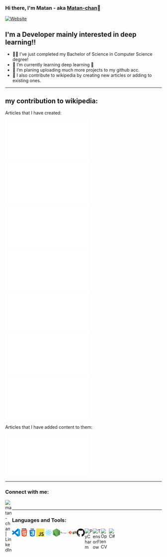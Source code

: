 ### Hi there, I'm Matan - aka [Matan-chan][website]👋

[![Website](https://img.shields.io/website?label=matan-chan.com&style=for-the-badge&url=https%3A%2F%2Fcodestackr.com)](https://matan-chan.github.io/matan_mose.github.io) 
<!--[![Twitter Follow](https://img.shields.io/twitter/follow/codeSTACKr?color=1DA1F2&logo=twitter&style=for-the-badge)](https://twitter.com/intent/follow?original_referer=https%3A%2F%2Fgithub.com%2FcodeSTACKr&screen_name=codeSTACKr)-->

## I'm a Developer mainly interested in deep learning!!

- 👨‍🎓 I’ve just  completed my Bachelor of Science in Computer Science degree!
- 🌱 I’m currently learning deep learning 🧠
- 🤔 I’m planing uploading much more projects to my github acc.
- 🤔 I also contribute to wikipedia by creating new articles or adding to existing ones.

---
## my contribution to wikipedia:
Articles that I have created:
<div style="display: flex;flex-flow: row wrap;">
    <a style="text-decoration: none;" href="https://he.wikipedia.org/wiki/VGG" >
         <img style="width: 270px" src="https://github.com/matan-chan/matan-chan/blob/main/css/css_vgg.svg?raw=true">
    </a>
    <a style="text-decoration: none;" href="https://he.wikipedia.org/wiki/%D7%A8%D7%A9%D7%AA_%D7%A2%D7%A6%D7%91%D7%99%D7%AA_%D7%9E%D7%AA%D7%A4%D7%AA%D7%97%D7%AA" >
         <img style="width: 270px;" src="https://github.com/matan-chan/matan-chan/blob/main/css/css_cnn.svg?raw=true">
    </a>
    <a style="text-decoration: none;" href="https://he.wikipedia.org/wiki/ImageNet" >
         <img style="width: 270px"  src="https://github.com/matan-chan/matan-chan/blob/main/css/css_imagenet.svg?raw=true">
    </a>
    <a style="text-decoration: none;" href="https://he.wikipedia.org/wiki/Keras" >
         <img style="width: 270px" src="https://github.com/matan-chan/matan-chan/blob/main/css/css_keras.svg?raw=true">
    </a>
    <a style="text-decoration: none;" href="https://he.wikipedia.org/wiki/Supersampling" >
         <img style="width: 270px" src="https://github.com/matan-chan/matan-chan/blob/main/css/css_supersampling.svg?raw=true">
    </a>
    <a style="text-decoration: none;" href="https://he.wikipedia.org/wiki/AlexNet" >
         <img style="width: 270px" src="https://github.com/matan-chan/matan-chan/blob/main/css/css_alexnet.svg?raw=true">
    </a>
    <a style="text-decoration: none;" href="https://he.wikipedia.org/wiki/%D7%96%D7%99%D7%94%D7%95%D7%99_%D7%90%D7%95%D7%91%D7%99%D7%99%D7%A7%D7%98%D7%99%D7%9D" >
         <img style="width: 270px" src="https://github.com/matan-chan/matan-chan/blob/main/css/css_object_detection.svg?raw=true">
    </a>
</div>

Articles that I have added content to them:
<div style="display: flex;flex-flow: row wrap;row-gap: 10px;column-gap: 20px;">
    <a style="text-decoration: none;" href="https://he.wikipedia.org/wiki/Generative_adversarial_network" >
         <img style="width: 270px" src="https://github.com/matan-chan/matan-chan/blob/main/css/css_gan.svg?raw=true">
    </a>
</div>


---
### Connect with me:

<!--[<img align="left" alt="codeSTACKr.com" width="22px" src="https://raw.githubusercontent.com/iconic/open-iconic/master/svg/globe.svg" />][website] -->
[<img align="left" left="10px" alt="matan-chan | LinkedIn" width="22px" src="https://cdn.jsdelivr.net/npm/simple-icons@v3/icons/linkedin.svg" />][linkedin]

<br />

---
### Languages and Tools:

[<img align="left" alt="Visual Studio Code" width="26px" src="https://raw.githubusercontent.com/github/explore/80688e429a7d4ef2fca1e82350fe8e3517d3494d/topics/visual-studio-code/visual-studio-code.png" />]()
[<img align="left" alt="HTML5" width="26px" src="https://raw.githubusercontent.com/github/explore/80688e429a7d4ef2fca1e82350fe8e3517d3494d/topics/html/html.png" />]()
[<img align="left" alt="CSS3" width="26px" src="https://raw.githubusercontent.com/github/explore/80688e429a7d4ef2fca1e82350fe8e3517d3494d/topics/css/css.png" />]()
[<img align="left" alt="JavaScript" width="26px" src="https://raw.githubusercontent.com/github/explore/80688e429a7d4ef2fca1e82350fe8e3517d3494d/topics/javascript/javascript.png" />]()
[<img align="left" alt="React" width="26px" src="https://raw.githubusercontent.com/github/explore/80688e429a7d4ef2fca1e82350fe8e3517d3494d/topics/react/react.png" />]()
[<img align="left" alt="Node.js" width="26px" src="https://raw.githubusercontent.com/github/explore/80688e429a7d4ef2fca1e82350fe8e3517d3494d/topics/nodejs/nodejs.png" />]()
[<img align="left" alt="MongoDB" width="26px" src="https://raw.githubusercontent.com/github/explore/80688e429a7d4ef2fca1e82350fe8e3517d3494d/topics/mongodb/mongodb.png" />]()
[<img align="left" alt="Git" width="26px" src="https://raw.githubusercontent.com/github/explore/80688e429a7d4ef2fca1e82350fe8e3517d3494d/topics/git/git.png" />]()
[<img align="left" alt="GitHub" width="26px" src="https://raw.githubusercontent.com/github/explore/78df643247d429f6cc873026c0622819ad797942/topics/github/github.png" />]()
[<img align="left" alt="PyCharm" width="26px" src="https://upload.wikimedia.org/wikipedia/commons/thumb/1/1d/PyCharm_Icon.svg/1200px-PyCharm_Icon.svg.png" />]()
[<img align="left"  alt="TensorFlow" width="26px" src="https://miro.medium.com/max/3150/1*iDQvKoz7gGHc6YXqvqWWZQ.png" />]()
[<img align="left" alt="OpenCV" width="26px" src="https://upload.wikimedia.org/wikipedia/commons/5/53/OpenCV_Logo_with_text.png" />]()
[<img align="left" alt="C#" width="26px" src="https://static-00.iconduck.com/assets.00/c-sharp-c-icon-456x512-9sej0lrz.png" />]()

<br />
<br />








[linkedin]: https://www.linkedin.com/in/matan-moshe/
[website]: https://matan-chan.github.io/matan_mose.github.io
[wiki_1]: https://he.wikipedia.org/wiki/%D7%A8%D7%A9%D7%AA_%D7%A2%D7%A6%D7%91%D7%99%D7%AA_%D7%9E%D7%AA%D7%A4%D7%AA%D7%97%D7%AA
[wiki_2]: https://he.wikipedia.org/wiki/AlexNet
[wiki_3]: https://he.wikipedia.org/wiki/ImageNet
[wiki_4]: https://he.wikipedia.org/wiki/Generative_adversarial_network
[wiki_5]: https://he.wikipedia.org/wiki/Keras
[wiki_6]: https://he.wikipedia.org/wiki/Supersampling
[wiki_7]: https://he.wikipedia.org/wiki/VGG
